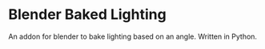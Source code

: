 # Blender Baked Lighting
An addon for blender to bake lighting based on an angle. Written in Python.
